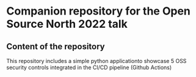 # Companion repository for the Open Source North 2022 talk

## Content of the repository

This repository includes a simple python applicationto showcase 5 OSS security controls integrated in the CI/CD pipeline (Github Actions)
